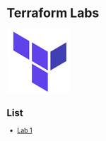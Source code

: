 # Terraform Labs
![terraform](/src/icons8-terraform-144.png)

## List
- [Lab 1](/Terraform/Lab1/README.md)
